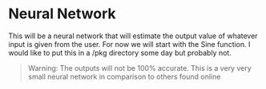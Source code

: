 # Neural Network
This will be a neural network that will estimate the output value of whatever input is given from the user. For now we will start with the Sine function.
I would like to put this in a /pkg directory some day but probably not.

> Warning: The outputs will not be 100% accurate. This is a very very small neural network in comparison to others found online